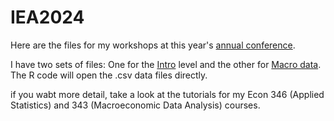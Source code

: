 # IEA2024
Here are the files for my workshops at this year's [annual conference](https://condor.depaul.edu/iea/).

I have two sets of files: One for the [Intro](https://github.com/hegerty/IEA2024/blob/main/R_Intro_IEA.R) level and the
other for [Macro data](https://github.com/hegerty/IEA2024/blob/main/R_Macro_Financial_IEA.R). The R code will open the .csv data files directly.

if you wabt more detail, take a look at the tutorials for my Econ 346 (Applied Statistics) and 343 (Macroeconomic Data Analysis) courses. 